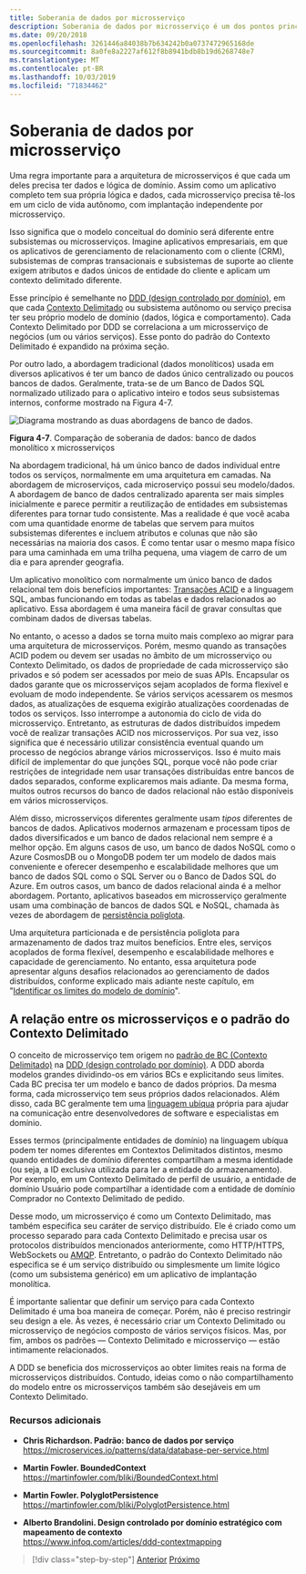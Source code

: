 ```yaml
---
title: Soberania de dados por microsserviço
description: Soberania de dados por microsserviço é um dos pontos principais dos microsserviços. Cada microsserviço deve ser o proprietário único de seu banco de dados, compartilhando-o com ninguém mais. É claro que todas as instâncias de um microsserviço conectam-se ao mesmo banco de dados de alta disponibilidade.
ms.date: 09/20/2018
ms.openlocfilehash: 3261446a84038b7b634242b0a0737472965168de
ms.sourcegitcommit: 8a0fe8a2227af612f8b8941bdb8b19d6268748e7
ms.translationtype: MT
ms.contentlocale: pt-BR
ms.lasthandoff: 10/03/2019
ms.locfileid: "71834462"
---
```

# <a name="data-sovereignty-per-microservice"></a>Soberania de dados por microsserviço

Uma regra importante para a arquitetura de microsserviços é que cada um deles precisa ter dados e lógica de domínio. Assim como um aplicativo completo tem sua própria lógica e dados, cada microsserviço precisa tê-los em um ciclo de vida autônomo, com implantação independente por microsserviço.

Isso significa que o modelo conceitual do domínio será diferente entre subsistemas ou microsserviços. Imagine aplicativos empresariais, em que os aplicativos de gerenciamento de relacionamento com o cliente (CRM), subsistemas de compras transacionais e subsistemas de suporte ao cliente exigem atributos e dados únicos de entidade do cliente e aplicam um contexto delimitado diferente.

Esse princípio é semelhante no [DDD (design controlado por domínio)](https://en.wikipedia.org/wiki/Domain-driven_design), em que cada [Contexto Delimitado](https://martinfowler.com/bliki/BoundedContext.html) ou subsistema autônomo ou serviço precisa ter seu próprio modelo de domínio (dados, lógica e comportamento). Cada Contexto Delimitado por DDD se correlaciona a um microsserviço de negócios (um ou vários serviços). Esse ponto do padrão do Contexto Delimitado é expandido na próxima seção.

Por outro lado, a abordagem tradicional (dados monolíticos) usada em diversos aplicativos é ter um banco de dados único centralizado ou poucos bancos de dados. Geralmente, trata-se de um Banco de Dados SQL normalizado utilizado para o aplicativo inteiro e todos seus subsistemas internos, conforme mostrado na Figura 4-7.

![Diagrama mostrando as duas abordagens de banco de dados.](./media/data-sovereignty-per-microservice/data-sovereignty-comparison.png)

**Figura 4-7**. Comparação de soberania de dados: banco de dados monolítico x microsserviços

Na abordagem tradicional, há um único banco de dados individual entre todos os serviços, normalmente em uma arquitetura em camadas. Na abordagem de microserviços, cada microserviço possui seu modelo/dados. A abordagem de banco de dados centralizado aparenta ser mais simples inicialmente e parece permitir a reutilização de entidades em subsistemas diferentes para tornar tudo consistente. Mas a realidade é que você acaba com uma quantidade enorme de tabelas que servem para muitos subsistemas diferentes e incluem atributos e colunas que não são necessárias na maioria dos casos. É como tentar usar o mesmo mapa físico para uma caminhada em uma trilha pequena, uma viagem de carro de um dia e para aprender geografia.

Um aplicativo monolítico com normalmente um único banco de dados relacional tem dois benefícios importantes: [Transações ACID](https://en.wikipedia.org/wiki/ACID) e a linguagem SQL, ambas funcionando em todas as tabelas e dados relacionados ao aplicativo. Essa abordagem é uma maneira fácil de gravar consultas que combinam dados de diversas tabelas.

No entanto, o acesso a dados se torna muito mais complexo ao migrar para uma arquitetura de microsserviços. Porém, mesmo quando as transações ACID podem ou devem ser usadas no âmbito de um microsserviço ou Contexto Delimitado, os dados de propriedade de cada microsserviço são privados e só podem ser acessados por meio de suas APIs. Encapsular os dados garante que os microsserviços sejam acoplados de forma flexível e evoluam de modo independente. Se vários serviços acessarem os mesmos dados, as atualizações de esquema exigirão atualizações coordenadas de todos os serviços. Isso interrompe a autonomia do ciclo de vida do microsserviço. Entretanto, as estruturas de dados distribuídos impedem você de realizar transações ACID nos microsserviços. Por sua vez, isso significa que é necessário utilizar consistência eventual quando um processo de negócios abrange vários microsserviços. Isso é muito mais difícil de implementar do que junções SQL, porque você não pode criar restrições de integridade nem usar transações distribuídas entre bancos de dados separados, conforme explicaremos mais adiante. Da mesma forma, muitos outros recursos do banco de dados relacional não estão disponíveis em vários microsserviços.

Além disso, microsserviços diferentes geralmente usam *tipos* diferentes de bancos de dados. Aplicativos modernos armazenam e processam tipos de dados diversificados e um banco de dados relacional nem sempre é a melhor opção. Em alguns casos de uso, um banco de dados NoSQL como o Azure CosmosDB ou o MongoDB podem ter um modelo de dados mais conveniente e oferecer desempenho e escalabilidade melhores que um banco de dados SQL como o SQL Server ou o Banco de Dados SQL do Azure. Em outros casos, um banco de dados relacional ainda é a melhor abordagem. Portanto, aplicativos baseados em microsserviço geralmente usam uma combinação de bancos de dados SQL e NoSQL, chamada às vezes de abordagem de [persistência poliglota](https://martinfowler.com/bliki/PolyglotPersistence.html).

Uma arquitetura particionada e de persistência poliglota para armazenamento de dados traz muitos benefícios. Entre eles, serviços acoplados de forma flexível, desempenho e escalabilidade melhores e capacidade de gerenciamento. No entanto, essa arquitetura pode apresentar alguns desafios relacionados ao gerenciamento de dados distribuídos, conforme explicado mais adiante neste capítulo, em "[Identificar os limites do modelo de domínio](identify-microservice-domain-model-boundaries.md)".

## <a name="the-relationship-between-microservices-and-the-bounded-context-pattern"></a>A relação entre os microsserviços e o padrão do Contexto Delimitado

O conceito de microsserviço tem origem no [padrão de BC (Contexto Delimitado)](https://martinfowler.com/bliki/BoundedContext.html) na [DDD (design controlado por domínio)](https://en.wikipedia.org/wiki/Domain-driven_design). A DDD aborda modelos grandes dividindo-os em vários BCs e explicitando seus limites. Cada BC precisa ter um modelo e banco de dados próprios. Da mesma forma, cada microsserviço tem seus próprios dados relacionados. Além disso, cada BC geralmente tem uma [linguagem ubíqua](https://martinfowler.com/bliki/UbiquitousLanguage.html) própria para ajudar na comunicação entre desenvolvedores de software e especialistas em domínio.

Esses termos (principalmente entidades de domínio) na linguagem ubíqua podem ter nomes diferentes em Contextos Delimitados distintos, mesmo quando entidades de domínio diferentes compartilham a mesma identidade (ou seja, a ID exclusiva utilizada para ler a entidade do armazenamento). Por exemplo, em um Contexto Delimitado de perfil de usuário, a entidade de domínio Usuário pode compartilhar a identidade com a entidade de domínio Comprador no Contexto Delimitado de pedido.

Desse modo, um microsserviço é como um Contexto Delimitado, mas também especifica seu caráter de serviço distribuído. Ele é criado como um processo separado para cada Contexto Delimitado e precisa usar os protocolos distribuídos mencionados anteriormente, como HTTP/HTTPS, WebSockets ou [AMQP](https://en.wikipedia.org/wiki/Advanced_Message_Queuing_Protocol). Entretanto, o padrão do Contexto Delimitado não especifica se é um serviço distribuído ou simplesmente um limite lógico (como um subsistema genérico) em um aplicativo de implantação monolítica.

É importante salientar que definir um serviço para cada Contexto Delimitado é uma boa maneira de começar. Porém, não é preciso restringir seu design a ele. Às vezes, é necessário criar um Contexto Delimitado ou microsserviço de negócios composto de vários serviços físicos. Mas, por fim, ambos os padrões — Contexto Delimitado e microsserviço — estão intimamente relacionados.

A DDD se beneficia dos microsserviços ao obter limites reais na forma de microsserviços distribuídos. Contudo, ideias como o não compartilhamento do modelo entre os microsserviços também são desejáveis em um Contexto Delimitado.

### <a name="additional-resources"></a>Recursos adicionais

- **Chris Richardson. Padrão:  banco de dados por serviço** \
  <https://microservices.io/patterns/data/database-per-service.html>

- **Martin Fowler. BoundedContext** \
  <https://martinfowler.com/bliki/BoundedContext.html>

- **Martin Fowler. PolyglotPersistence** \
  <https://martinfowler.com/bliki/PolyglotPersistence.html>

- **Alberto Brandolini. Design controlado por domínio estratégico com mapeamento de contexto** \
  <https://www.infoq.com/articles/ddd-contextmapping>

>[!div class="step-by-step"]
>[Anterior](microservices-architecture.md)
>[Próximo](logical-versus-physical-architecture.md)
